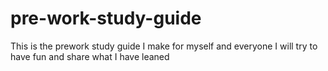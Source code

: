 # pre-work-study-guide
This is the prework study guide I make for myself and everyone 
I will try to have fun and share what I have leaned
